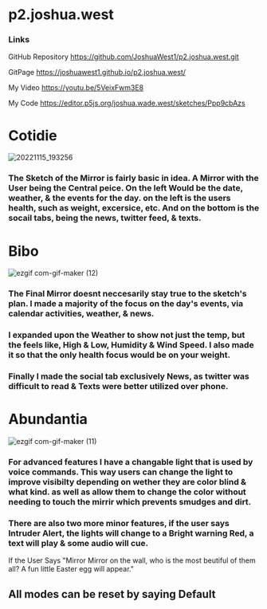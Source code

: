 # p2.joshua.west


### Links

GitHub Repository
 https://github.com/JoshuaWest1/p2.joshua.west.git

GitPage
https://joshuawest1.github.io/p2.joshua.west/

My Video
https://youtu.be/5VeixFwm3E8

My Code
https://editor.p5js.org/joshua.wade.west/sketches/Ppp9cbAzs

# Cotidie

![20221115_193256](https://user-images.githubusercontent.com/99363239/202061773-0655e809-e40e-412f-b7b1-001feb877f61.png)
### The Sketch of the Mirror is fairly basic in idea. A Mirror with the User being the Central peice. On the left Would be the date, weather, & the events for the day. on the left is the users health, such as weight, excersice, etc. And on the bottom is the socail tabs, being the news, twitter feed, & texts.



# Bibo
![ezgif com-gif-maker (12)](https://user-images.githubusercontent.com/99363239/202065760-e6ac44cc-ac39-437c-93a4-a61dc2331116.gif)
### The Final Mirror doesnt neccesarily stay true to the sketch's plan. I made a majority of the focus on the day's events, via calendar activities, weather, & news. 

### I expanded upon the Weather to show not just the temp, but the feels like, High & Low, Humidity & Wind Speed. I also made it so that the only health focus would be on your weight.
### Finally I made the social tab exclusively News, as twitter was difficult to read & Texts were better utilized over phone.


# Abundantia
![ezgif com-gif-maker (11)](https://user-images.githubusercontent.com/99363239/202065083-56a22c2b-12cc-464c-9349-f2304bdeff23.gif)
### For advanced features I have a changable light that is used by voice commands. This way users can change the light to improve visibilty depending on wether they are color blind & what kind. as well as allow them to change the color without needing to touch the mirrir which prevents smudges and dirt.

### There are also two more minor features, if the user says Intruder Alert, the lights will change to a Bright warning Red, a text will play & some audio will cue.
If the User Says "Mirror Mirror on the wall, who is the most beutiful of them all? A fun little Easter egg will appear."

## All modes can be reset by saying Default
